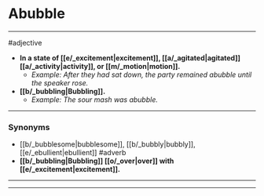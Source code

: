 # Abubble
---
#adjective
- **In a state of [[e/_excitement|excitement]], [[a/_agitated|agitated]] [[a/_activity|activity]], or [[m/_motion|motion]].**
	- _Example: After they had sat down, the party remained abubble until the speaker rose._
- **[[b/_bubbling|Bubbling]].**
	- _Example: The sour mash was abubble._
---
### Synonyms
- [[b/_bubblesome|bubblesome]], [[b/_bubbly|bubbly]], [[e/_ebullient|ebullient]]
#adverb
- **[[b/_bubbling|Bubbling]] [[o/_over|over]] with [[e/_excitement|excitement]].**
---
---
